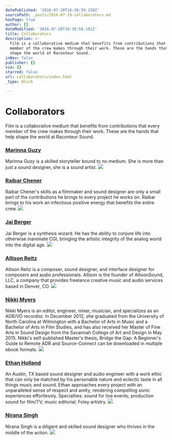 ```yaml
---
datePublished: '2016-07-20T18:30:59.158Z'
sourcePath: _posts/2016-07-19-collaborators.md
hasPage: true
author: []
dateModified: '2016-07-20T18:30:58.191Z'
title: Collaborators
description: >-
  Film is a collaborative medium that benefits from contributions that every
  member of the crew makes through their work. These are the hands that help
  shape the world at Raconteur Sound.
inNav: false
publisher: {}
via: {}
starred: false
url: collaborators/index.html
_type: Blurb

---
```

# Collaborators

Film is a collaborative medium that benefits from contributions that every member of the crew makes through their work. These are the hands that help shape the world at Raconteur Sound.

### [Marinna Guzy][0]

Marinna Guzy is a skilled storyteller bound to no medium. She is more than just a sound designer, she is a sound artist.
![](https://the-grid-user-content.s3-us-west-2.amazonaws.com/293e5047-7425-49ad-9996-bbdff6bc1833.jpg)

### [Raibar Chener][1]

Raibar Chener's skills as a filmmaker and sound designer are only a small part of the contributions he brings to every project he works on. Raibar brings to his work an infectious positive energy that benefits the entire crew.
![](https://the-grid-user-content.s3-us-west-2.amazonaws.com/501c0e33-f2d7-4456-a89c-5ee84d91fdb1.jpg)

### [Jai Berger][2]

Jai Berger is a synthesis wizard. He has the ability to conjure life into otherwise inanimate CGI, bringing the artistic integrity of the analog world into the digital age.
![](https://the-grid-user-content.s3-us-west-2.amazonaws.com/b5d6ad2e-b34b-493b-bd9a-78ac6b18fa7e.jpg)

### [Allison Reitz][3]

Allison Reitz is a composer, sound designer, and interface designer for composers and audio professionals. Allison is the founder of AllisonSound, LLC, a company that provides freelance creative music and audio services based in Denver, CO.
![](https://s3-us-west-2.amazonaws.com/the-grid-img/p/126d093f6fbc5179a1f9149ad8c0da3cd2790736.jpg)

### [Nikki Myers][4]

Nikki Myers is an editor, engineer, mixer, musician, and specializes as an ADR/VO recordist. In December 2012, she graduated from the University of North Carolina at Wilmington with a Bachelor of Arts in Music and a Bachelor of Arts in Film Studies, and has also received her Master of Fine Arts in Sound Design from the Savannah College of Art and Design in May 2015\. Nikki's self-published Master's thesis, Bridge the Gap: A Beginner's Guide to Remote ADR and Source-Connect can be downloaded in multiple ebook formats.
![](https://the-grid-user-content.s3-us-west-2.amazonaws.com/43a3fa09-8319-4e41-9950-b8fc1f3087d2.jpg)

### [Ethan Holland][5]

An Austin, TX based sound designer and audio engineer with a work ethic that can only be matched by his personable nature and eclectic taste in all things music and sound. Ethan approaches every project with an unparalleled sense of respect and amity, rendering compelling sonic experiences effortlessly. Specialties: sound for live events; production sound for film/TV; music editorial; Foley artistry.
![](https://s3-us-west-2.amazonaws.com/the-grid-img/p/3d7bdb0dc7e8ff0dce9f08c2783c29b7075d969d.jpg)

### [Nirana Singh][6]

Nirana Singh is a diligent and skilled sound designer who thrives in the middle of the action.
![](https://s3-us-west-2.amazonaws.com/the-grid-img/p/945e351b10a70408dce69078501869a114b0d718.jpg)

[0]: http://mg-raconteur.com/
[1]: http://raibarchener.com/
[2]: http://jaibergeraudio.com/
[3]: http://allisonsound.com/
[4]: http://nikkimyerssound.com/
[5]: http://ethanhollandsound.com/
[6]: http://njssound.com/